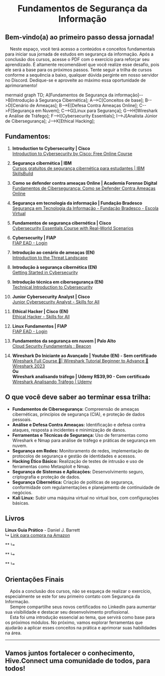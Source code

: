 <h1 align="center">Fundamentos de Segurança da Informação
</div>

## Bem-vindo(a) ao primeiro passo dessa jornada!
&nbsp;&nbsp;&nbsp;&nbsp;Neste espaço, você terá acesso a conteúdos e conceitos fundamentais para iniciar sua jornada de estudos em segurança
 da informação. Após a conclusão dos cursos, acesse o PDF com o exercício para reforçar seu aprendizado. É altamente recomendável 
que você realize esse desafio, pois ele será a base para os próximos passos. Tente seguir a trilha de cursos conforme a sequência 
a baixo, qualquer dúvida perginte em nosso servidor no Discord. Dedique-se e aproveite ao máximo essa oportunidade de 
aprimoramento!

mermaid
    graph TD;
      A[Fundamentos de Segurança da informação]-->B[Introdução à Segurança Cibernética];
      A-->C[Conceitos de base];
      B-->D[Cenário de Ameaças];
      B-->E[Defesa Contra Ameaças Online];
      C-->F[Segurança em Nuvem];
      C-->G[Linux para Segurança];
      G-->H[Wireshark e Análise de Tráfego];
      F-->I[Cybersecurity Essentials];
      I-->J[Analista Júnior de Cibersegurança];
      J-->K[Ethical Hacking];


## Fundamentos:

1. **Introduction to Cybersecurity | Cisco**  
   [Introduction to Cybersecurity by Cisco: Free Online Course](https://www.netacad.com/courses/intro-cybersecurity)

2. **Segurança cibernética | IBM**  
   [Cursos gratuitos de segurança cibernética para estudantes | IBM SkillsBuild](https://www.ibm.com/skills/build)

3. **Como se defender contra ameaças Online | Academia Forense Digital**  
   [Fundamentos de Cibersegurança: Como se Defender Contra Ameaças Online](https://www.academiaforensedigital.com.br)

4. **Segurança em tecnologia da informação | Fundação Bradesco**  
   [Segurança em Tecnologia da Informação - Fundação Bradesco - Escola Virtual](https://www.ev.org.br)

5. **Fundamentos de segurança cibernética | Cisco**  
   [Cybersecurity Essentials Course with Real-World Scenarios](https://www.netacad.com/courses/cybersecurity-essentials)

6. **Cybersecurity | FIAP**  
   [FIAP EAD - Login](https://on.fiap.com.br)

7. **Introdução ao cenário de ameaças (EN)**  
   [Introduction to the Threat Landscape](https://www.cybrary.it/course/introduction-to-the-threat-landscape/)

8. **Introdução à segurança cibernética (EN)**  
   [Getting Started in Cybersecurity](https://www.cybrary.it/course/getting-started-in-cybersecurity/)

9. **Introdução técnica em cibersegurança (EN)**  
   [Technical Introduction to Cybersecurity](https://www.cybrary.it/course/technical-introduction-to-cybersecurity/)

10. **Junior Cybersecurity Analyst | Cisco**  
     [Junior Cybersecurity Analyst - Skills for All](https://www.netacad.com/pt/career-paths/cybersecurity?courseLang=pt-BR)

11. **Ethical Hacker | Cisco (EN)**  
    [Ethical Hacker - Skills for All](https://www.netacad.com/pt/courses/ethical-hacker?courseLang=en-US)

12. **Linux Fundamentos | FIAP**  
    [FIAP EAD - Login](https://on.fiap.com.br)

13. **Fundamentos da segurança em nuvem | Palo Alto**  
    [Cloud Security Fundamentals : Beacon](https://beacon.paloaltonetworks.com/student/collection/623418)

14. **Wireshark Do Iniciante ao Avançado | Youtube (EN) - Sem certificado**  
    [Wireshark Full Course 🦈| Wireshark Tutorial Beginner to Advance 🔆 Wireshark 2023](https://www.youtube.com/watch?v=ZxF6dXfQaNM)  
    **Ou**  
    **Wireshark analisando tráfego | Udemy R$39,90 - Com certificado**  
    [Wireshark Analisando Tráfego | Udemy](https://www.udemy.com/course/wireshark-analisando-trafego/)


## O que você deve saber ao terminar essa trilha:
- **Fundamentos de Cibersegurança:** Compreensão de ameaças cibernéticas, princípios de segurança (CIA), e proteção de dados pessoais.  
- **Análise e Defesa Contra Ameaças:** Identificação e defesa contra ataques, resposta a incidentes e minimização de danos.  
- **Ferramentas e Técnicas de Segurança:** Uso de ferramentas como Wireshark e Nmap para análise de tráfego e práticas de segurança em nuvem.  
- **Segurança em Redes:** Monitoramento de redes, implementação de protocolos de segurança e gestão de identidades e acessos.  
- **Hacking Ético Básico:** Realização de testes de intrusão e uso de ferramentas como Metasploit e Nmap.  
- **Segurança de Sistemas e Aplicações:** Desenvolvimento seguro, criptografia e proteção de dados.  
- **Segurança Cibernética:** Criação de políticas de segurança, conformidade com regulamentações e planejamento de continuidade de negócios.  
- **Kali Linux:** Subir uma máquina virtual no virtual box, com configurações básicas.  

## Livros  
**Linux Guia Prático** - Daniel J. Barrett  
↳ [Link para compra na Amazon](https://www.amazon.com.br/Linux-Guia-Pr%C3%A1tico-Comandos-Essenciais/dp/8575229117/ref=asc_df_8575229117/?tag=googleshopp00-20&linkCode=df0&hvadid=709965221219&hvpos=&hvnetw=g&hvrand=2647529046542020359&hvpone=&hvptwo=&hvqmt=&hvdev=c&hvdvcmdl=&hvlocint=&hvlocphy=9215680&hvtargid=pla-2371569635208&psc=1&mcid=41c4ad98bd813e8fb754702b6398be14&tag=googleshopp00-20&linkCode=df0&hvadid=709965221219&hvpos=&hvnetw=g&hvrand=2647529046542020359&hvpone=&hvptwo=&hvqmt=&hvdev=c&hvdvcmdl=&hvlocint=&hvlocphy=9215680&hvtargid=pla-2371569635208&psc=1&language=pt_BR&gad_source=1)

**
↳

**
↳

**
↳

## Orientações Finais
&nbsp;&nbsp;&nbsp;&nbsp;Após a conclusão dos cursos, não se esqueça de realizar o exercício, especialmente se este for seu primeiro contato com Segurança da Informação.   
&nbsp;&nbsp;&nbsp;&nbsp;Sempre compartilhe seus novos certificados no LinkedIn para aumentar sua visibilidade e destacar seu desenvolvimento profissional.    
&nbsp;&nbsp;&nbsp;&nbsp;Esta foi uma introdução essencial ao tema, que servirá como base para os próximos módulos. No próximo, vamos explorar ferramentas que ajudarão a aplicar esses conceitos na prática e aprimorar suas habilidades na área.   

---  

## Vamos juntos fortalecer o conhecimento, Hive.Connect uma comunidade de todos, para todos!
